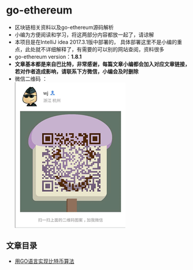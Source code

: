# go-ethereum
* 区块链相关资料以及go-ethereum源码解析
* 小编为方便阅读和学习，将这两部分内容都放一起了，请谅解 
* 本项目是在IntelliJ idea 2017.3.1版中部署的， 具体部署这里不是小编的重点，此处就不详细解释了，有需要的可以别的网站查阅，资料很多
* go-ethereum version：**1.8.1**
* **文章基本都是来自巴比特，非常感谢，每篇文章小编都会加入对应文章链接，若对作者造成影响，请联系下方微信，小编会及时删除**
* 微信二维码 ：  
 ![image](./doc/img/my_wechat.png)  
## 文章目录
- [用GO语言实现比特币算法](/article/用GO语言实现比特币算法.md)


